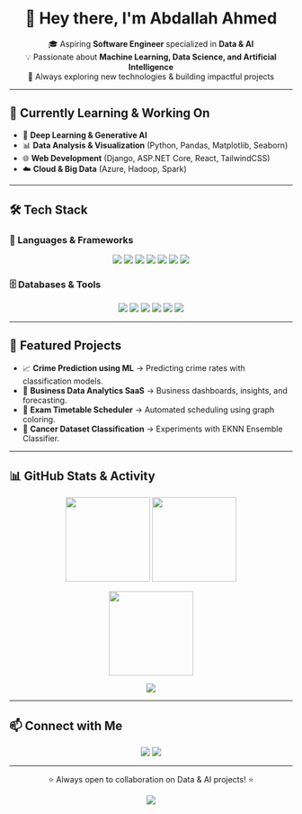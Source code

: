 <h1 align="center">👋 Hey there, I'm Abdallah Ahmed</h1>  

<p align="center">
  🎓 Aspiring <b>Software Engineer</b> specialized in <b>Data & AI</b><br>
  💡 Passionate about <b>Machine Learning, Data Science, and Artificial Intelligence</b><br>
  🚀 Always exploring new technologies & building impactful projects
</p>

---

## 🌱 Currently Learning & Working On
- 🤖 **Deep Learning & Generative AI**  
- 📊 **Data Analysis & Visualization** (Python, Pandas, Matplotlib, Seaborn)  
- 🌐 **Web Development** (Django, ASP.NET Core, React, TailwindCSS)  
- ☁️ **Cloud & Big Data** (Azure, Hadoop, Spark)  

---

## 🛠️ Tech Stack  

### 🚀 Languages & Frameworks  
<p align="center">
  <img src="https://img.shields.io/badge/Python-3776AB?style=for-the-badge&logo=python&logoColor=white"/>
  <img src="https://img.shields.io/badge/C%23-239120?style=for-the-badge&logo=c-sharp&logoColor=white"/>
  <img src="https://img.shields.io/badge/Java-ED8B00?style=for-the-badge&logo=java&logoColor=white"/>
  <img src="https://img.shields.io/badge/SQL-336791?style=for-the-badge&logo=postgresql&logoColor=white"/>
  <img src="https://img.shields.io/badge/Django-092E20?style=for-the-badge&logo=django&logoColor=white"/>
  <img src="https://img.shields.io/badge/ASP.NET_Core-512BD4?style=for-the-badge&logo=dotnet&logoColor=white"/>
  <img src="https://img.shields.io/badge/React-20232A?style=for-the-badge&logo=react&logoColor=61DAFB"/>
</p>

### 🗄️ Databases & Tools  
<p align="center">
  <img src="https://img.shields.io/badge/MySQL-4479A1?style=for-the-badge&logo=mysql&logoColor=white"/>
  <img src="https://img.shields.io/badge/PostgreSQL-316192?style=for-the-badge&logo=postgresql&logoColor=white"/>
  <img src="https://img.shields.io/badge/MongoDB-4EA94B?style=for-the-badge&logo=mongodb&logoColor=white"/>
  <img src="https://img.shields.io/badge/Git-F05032?style=for-the-badge&logo=git&logoColor=white"/>
  <img src="https://img.shields.io/badge/AWS-FF9900?style=for-the-badge&logo=amazonaws&logoColor=white"/>
  <img src="https://img.shields.io/badge/Azure-0078D4?style=for-the-badge&logo=microsoftazure&logoColor=white"/>
</p>

---

## 🚀 Featured Projects
- 📈 **Crime Prediction using ML** → Predicting crime rates with classification models.  
- 🏪 **Business Data Analytics SaaS** → Business dashboards, insights, and forecasting.  
- 📅 **Exam Timetable Scheduler** → Automated scheduling using graph coloring.  
- 🧬 **Cancer Dataset Classification** → Experiments with EKNN Ensemble Classifier.  

---

## 📊 GitHub Stats & Activity  

<p align="center">
  <img src="https://github-readme-stats.vercel.app/api?username=USERNAME&show_icons=true&theme=tokyonight" height="150"/>
  <img src="https://github-readme-stats.vercel.app/api/top-langs/?username=USERNAME&layout=compact&theme=tokyonight" height="150"/>
</p>

<p align="center">
  <img src="https://streak-stats.demolab.com/?user=USERNAME&theme=tokyonight" height="150"/>
</p>

<p align="center">
  <img src="https://github-profile-summary-cards.vercel.app/api/cards/profile-details?username=USERNAME&theme=tokyonight" />
</p>

---

## 📫 Connect with Me  

<p align="center">
  <a href="https://linkedin.com/in/your-link"><img src="https://img.shields.io/badge/LinkedIn-0A66C2?style=for-the-badge&logo=linkedin&logoColor=white"/></a>
  <a href="mailto:your-email@example.com"><img src="https://img.shields.io/badge/Email-D14836?style=for-the-badge&logo=gmail&logoColor=white"/></a>
</p>

---

<p align="center">⭐️ Always open to collaboration on Data & AI projects! ⭐️</p>

<p align="center">
  <img src="https://visitor-badge.laobi.icu/badge?page_id=USERNAME"/>
</p>
